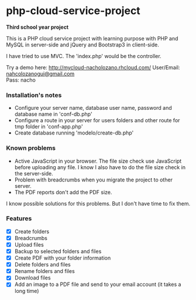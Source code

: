 # php-cloud-service-project

<b>Third school year project</b>

This is a PHP cloud service project with learning purpose with PHP and MySQL in server-side and jQuery and Bootstrap3 in client-side.

I have tried to use MVC. The 'index.php' would be the controller.


Try a demo here: http://mycloud-nacholozano.rhcloud.com/
User/Email: nahcolozanogui@gmail.com<br>
Pass: nacho


### Installation's notes

- Configure your server name, database user name, password and database name in 'conf-db.php'
- Configure a route in your server for users folders and other route for tmp folder in 'conf-app.php'
- Create database running 'modelo/create-db.php'

### Known problems

- Active JavaScript in your browser. The file size check use JavaScript before uploading any file. I know I also have to do the file size check in the server-side.
- Problem with breadcrumbs when you migrate the project to other server.
- The PDF reports don't add the PDF size.

I know possible solutions for this problems. But I don't have time to fix them. 

### Features

- [x] Create folders 
- [x] Breadcrumbs
- [x] Upload files
- [x] Backup to selected folders and files
- [x] Create PDF with your folder information
- [x] Delete folders and files
- [x] Rename folders and files
- [x] Download files
- [X] Add an image to a PDF file and send to your email account (it takes a long time)
